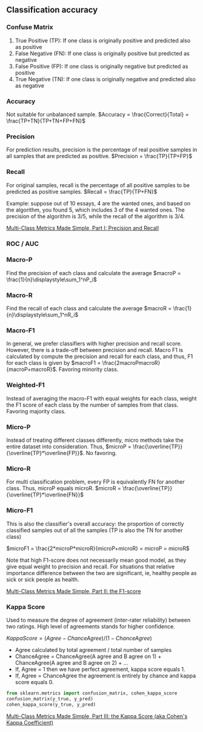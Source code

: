 ## Classification accuracy

### Confuse Matrix

1. True Positive (TP): If one class is originally positive and predicted also as positive
2. False Negative (FN): If one class is originally positive but predicted as negative
3. False Positive (FP): If one class is originally negative but predicted as positive
4. True Negative (TN): If one class is originally negative and predicted also as negative

### Accuracy

Not suitable for unbalanced sample. $Accuracy = \frac{Correct}{Total} = \frac{TP+TN}{TP+TN+FP+FN}$

### Precision

For prediction results, precision is the percentage of real positive samples in all samples that are predicted as positive. $Precision = \frac{TP}{TP+FP}$

### Recall

For original samples, recall is the percentage of all positive samples to be predicted as positive samples. $Recall = \frac{TP}{TP+FN}$

Example: suppose out of 10 essays, 4 are the wanted ones, and based on the algorithm, you found 5, which includes 3 of the 4 wanted ones. The precision of the algorithm is 3/5, while the recall of the algorithm is 3/4.

[Multi-Class Metrics Made Simple, Part I: Precision and Recall](https://towardsdatascience.com/multi-class-metrics-made-simple-part-i-precision-and-recall-9250280bddc2)

### ROC / AUC

### Macro-P

Find the precision of each class and calculate the average $macroP = \frac{1}{n}\displaystyle\sum_1^nP_i$

### Macro-R

Find the recall of each class and calculate the average $macroR = \frac{1}{n}\displaystyle\sum_1^nR_i$

### Macro-F1

In general, we prefer classifiers with higher precision and recall score. However, there is a trade-off between precision and recall. Macro F1 is calculated by compute the precision and recall for each class, and thus, F1 for each class is given by $macroF1 = \frac{2macroPmacroR}{macroP+macroR}$. Favoring minority class.

### Weighted-F1

Instead of averaging the macro-F1 with equal weights for each class, weight the F1 score of each class by the number of samples from that class. Favoring majority class.

### Micro-P

Instead of treating different classes differently, micro methods take the entire dataset into consideration. Thus, $microP = \frac{\overline{TP}}{\overline{TP}*\overline{FP}}$. No favoring.

### Micro-R

For multi classification problem, every FP is equivalently FN for another class. Thus, microP equals microR. $microR = \frac{\overline{TP}}{\overline{TP}*\overline{FN}}$

### Micro-F1

This is also the classifier's overall accuracy: the proportion of correctly classified samples out of all the samples (TP is also the TN for another class)

$microF1 = \frac{2*microP*microR}{microP+microR} = microP = microR$

Note that high F1-score does not necessarily mean good model, as they give equal weight to precision and recall. For situations that relative importance difference between the two are significant, ie, healthy people as sick or sick people as health.

[Multi-Class Metrics Made Simple, Part II: the F1-score](https://towardsdatascience.com/multi-class-metrics-made-simple-part-ii-the-f1-score-ebe8b2c2ca1)

### Kappa Score

Used to measure the degree of agreement (inter-rater reliability) between two ratings. High level of agreements stands for higher confidence.

$KappaScore = (Agree-ChanceAgree)/(1-ChanceAgree)$

- Agree calculated by total agreement / total number of samples
- ChanceAgree = ChanceAgree(A agree and B agree on 1) + ChanceAgree(A agree and B agree on 2) + ...
- If, Agree = 1 then we have perfect agreement, kappa score equals 1.
- If, Agree = ChanceAgree the agreement is entirely by chance and kappa score equals 0.

```python
from sklearn.metrics import confusion_matrix, cohen_kappa_score
confusion_matrix(y_true, y_pred)
cohen_kappa_score(y_true, y_pred)
```

[Multi-Class Metrics Made Simple, Part III: the Kappa Score (aka Cohen's Kappa Coefficient)](https://towardsdatascience.com/multi-class-metrics-made-simple-the-kappa-score-aka-cohens-kappa-coefficient-bdea137af09c)
